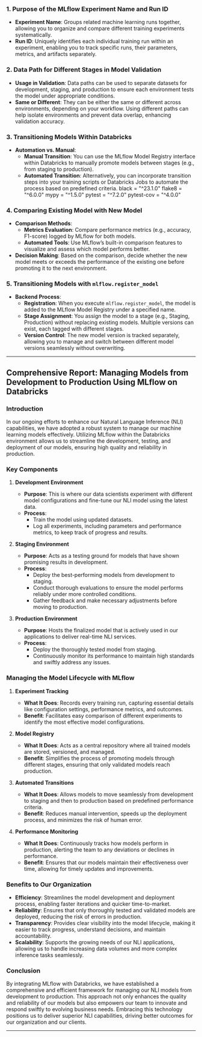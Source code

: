 ### **1\. Purpose of the MLflow Experiment Name and Run ID**

*   **Experiment Name**: Groups related machine learning runs together, allowing you to organize and compare different training experiments systematically.
*   **Run ID**: Uniquely identifies each individual training run within an experiment, enabling you to track specific runs, their parameters, metrics, and artifacts separately.

### **2\. Data Path for Different Stages in Model Validation**

*   **Usage in Validation**: Data paths can be used to separate datasets for development, staging, and production to ensure each environment tests the model under appropriate conditions.
*   **Same or Different**: They can be either the same or different across environments, depending on your workflow. Using different paths can help isolate environments and prevent data overlap, enhancing validation accuracy.

### **3\. Transitioning Models Within Databricks**

*   **Automation vs. Manual**:
    *   **Manual Transition**: You can use the MLflow Model Registry interface within Databricks to manually promote models between stages (e.g., from staging to production).
    *   **Automated Transition**: Alternatively, you can incorporate transition steps into your training scripts or Databricks Jobs to automate the process based on predefined criteria.
black = "^23.1.0"
flake8 = "^6.0.0"
mypy = "^1.5.0"
pytest = "^7.2.0"
pytest-cov = "^4.0.0"
### **4\. Comparing Existing Model with New Model**

*   **Comparison Methods**:
    *   **Metrics Evaluation**: Compare performance metrics (e.g., accuracy, F1-score) logged by MLflow for both models.
    *   **Automated Tools**: Use MLflow’s built-in comparison features to visualize and assess which model performs better.
*   **Decision Making**: Based on the comparison, decide whether the new model meets or exceeds the performance of the existing one before promoting it to the next environment.

### **5\. Transitioning Models with `mlflow.register_model`**

*   **Backend Process**:
    *   **Registration**: When you execute `mlflow.register_model`, the model is added to the MLflow Model Registry under a specified name.
    *   **Stage Assignment**: You assign the model to a stage (e.g., Staging, Production) without replacing existing models. Multiple versions can exist, each tagged with different stages.
    *   **Version Control**: The new model version is tracked separately, allowing you to manage and switch between different model versions seamlessly without overwriting.

* * *

**Comprehensive Report: Managing Models from Development to Production Using MLflow on Databricks**
---------------------------------------------------------------------------------------------------

### **Introduction**

In our ongoing efforts to enhance our Natural Language Inference (NLI) capabilities, we have adopted a robust system to manage our machine learning models effectively. Utilizing MLflow within the Databricks environment allows us to streamline the development, testing, and deployment of our models, ensuring high quality and reliability in production.

### **Key Components**

1.  **Development Environment**
    
    *   **Purpose**: This is where our data scientists experiment with different model configurations and fine-tune our NLI model using the latest data.
    *   **Process**:
        *   Train the model using updated datasets.
        *   Log all experiments, including parameters and performance metrics, to keep track of progress and results.
2.  **Staging Environment**
    
    *   **Purpose**: Acts as a testing ground for models that have shown promising results in development.
    *   **Process**:
        *   Deploy the best-performing models from development to staging.
        *   Conduct thorough evaluations to ensure the model performs reliably under more controlled conditions.
        *   Gather feedback and make necessary adjustments before moving to production.
3.  **Production Environment**
    
    *   **Purpose**: Hosts the finalized model that is actively used in our applications to deliver real-time NLI services.
    *   **Process**:
        *   Deploy the thoroughly tested model from staging.
        *   Continuously monitor its performance to maintain high standards and swiftly address any issues.

### **Managing the Model Lifecycle with MLflow**

1.  **Experiment Tracking**
    
    *   **What It Does**: Records every training run, capturing essential details like configuration settings, performance metrics, and outcomes.
    *   **Benefit**: Facilitates easy comparison of different experiments to identify the most effective model configurations.
2.  **Model Registry**
    
    *   **What It Does**: Acts as a central repository where all trained models are stored, versioned, and managed.
    *   **Benefit**: Simplifies the process of promoting models through different stages, ensuring that only validated models reach production.
3.  **Automated Transitions**
    
    *   **What It Does**: Allows models to move seamlessly from development to staging and then to production based on predefined performance criteria.
    *   **Benefit**: Reduces manual intervention, speeds up the deployment process, and minimizes the risk of human error.
4.  **Performance Monitoring**
    
    *   **What It Does**: Continuously tracks how models perform in production, alerting the team to any deviations or declines in performance.
    *   **Benefit**: Ensures that our models maintain their effectiveness over time, allowing for timely updates and improvements.

### **Benefits to Our Organization**

*   **Efficiency**: Streamlines the model development and deployment process, enabling faster iterations and quicker time-to-market.
*   **Reliability**: Ensures that only thoroughly tested and validated models are deployed, reducing the risk of errors in production.
*   **Transparency**: Provides clear visibility into the model lifecycle, making it easier to track progress, understand decisions, and maintain accountability.
*   **Scalability**: Supports the growing needs of our NLI applications, allowing us to handle increasing data volumes and more complex inference tasks seamlessly.

### **Conclusion**

By integrating MLflow with Databricks, we have established a comprehensive and efficient framework for managing our NLI models from development to production. This approach not only enhances the quality and reliability of our models but also empowers our team to innovate and respond swiftly to evolving business needs. Embracing this technology positions us to deliver superior NLI capabilities, driving better outcomes for our organization and our clients.

* * *